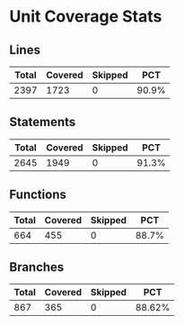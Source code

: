 # Unit Coverage Stats

## Lines

| Total | Covered | Skipped | PCT   |
| ----- | ------- | ------- | ----- |
| 2397  | 1723    | 0       | 90.9% |

## Statements

| Total | Covered | Skipped | PCT   |
| ----- | ------- | ------- | ----- |
| 2645  | 1949    | 0       | 91.3% |

## Functions

| Total | Covered | Skipped | PCT   |
| ----- | ------- | ------- | ----- |
| 664   | 455     | 0       | 88.7% |

## Branches

| Total | Covered | Skipped | PCT    |
| ----- | ------- | ------- | ------ |
| 867   | 365     | 0       | 88.62% |
